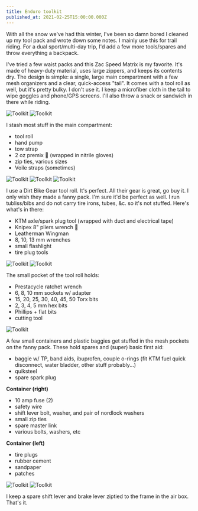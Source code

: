 ```yaml
---
title: Enduro toolkit
published_at: 2021-02-25T15:00:00.000Z
---
```


With all the snow we've had this winter, I've been so damn bored I cleaned up my
tool pack and wrote down some notes. I mainly use this for trail riding. For a
dual sport/multi-day trip, I'd add a few more tools/spares and throw everything
a backpack.

I've tried a few waist packs and this Zac Speed Matrix is my favorite. It's made
of heavy-duty material, uses large zippers, and keeps its contents dry. The
design is simple: a single, large main compartment with a few mesh organizers
and a clear, quick-access "tail". It comes with a tool roll as well, but it's
pretty bulky. I don't use it. I keep a microfiber cloth in the tail to wipe
goggles and phone/GPS screens. I'll also throw a snack or sandwich in there
while riding.

![Toolkit](/img/toolkit/1.jpg)
![Toolkit](/img/toolkit/2.jpg)

I stash most stuff in the main compartment:

- tool roll
- hand pump
- tow strap
- 2 oz premix 💨 (wrapped in nitrile gloves)
- zip ties, various sizes
- Voile straps (sometimes)

![Toolkit](/img/toolkit/3.jpg)
![Toolkit](/img/toolkit/4.jpg)
![Toolkit](/img/toolkit/5.jpg)

I use a Dirt Bike Gear tool roll. It's perfect. All their gear is great, go buy
it. I only wish they made a fanny pack. I'm sure it'd be perfect as well. I run
tubliss/bibs and do not carry tire irons, tubes, &c. so it's not stuffed. Here's
what's in there:

- KTM axle/spark plug tool (wrapped with duct and electrical tape)
- Knipex 8" pliers wrench 🤑
- Leatherman Wingman
- 8, 10, 13 mm wrenches
- small flashlight
- tire plug tools

![Toolkit](/img/toolkit/6.jpg)
![Toolkit](/img/toolkit/7.jpg)

The small pocket of the tool roll holds:

- Prestacycle ratchet wrench
- 6, 8, 10 mm sockets w/ adapter
- 15, 20, 25, 30, 40, 45, 50 Torx bits
- 2, 3, 4, 5 mm hex bits
- Phillips + flat bits
- cutting tool

![Toolkit](/img/toolkit/8.jpg)

A few small containers and plastic baggies get stuffed in the mesh pockets on
the fanny pack. These hold spares and (super) basic first aid:

- baggie w/ TP, band aids, ibuprofen, couple o-rings (fit KTM fuel quick
  disconnect, water bladder, other stuff probably...)
- quiksteel
- spare spark plug

**Container (right)**

- 10 amp fuse (2)
- safety wire
- shift lever bolt, washer, and pair of nordlock washers
- small zip ties
- spare master link
- various bolts, washers, etc

**Container (left)**

- tire plugs
- rubber cement
- sandpaper
- patches

![Toolkit](/img/toolkit/9.jpg)
![Toolkit](/img/toolkit/10.jpg)

I keep a spare shift lever and brake lever ziptied to the frame in the air box.
That's it.
